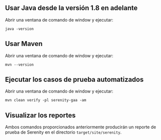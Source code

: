 ## Usar Java desde la versión 1.8 en adelante

Abrir una ventana de comando de window y ejecutar:

    java -version 

## Usar Maven

Abrir una ventana de comando de window y ejecutar:

    mvn --version 

## Ejecutar los casos de prueba automatizados

Abrir una ventana de comando de window y ejecutar:

    mvn clean verify -pl serenity-gaa -am
    
## Visualizar los reportes

Ambos comandos proporcionados anteriormente producirán un reporte de prueba de Serenity en el directorio `target/site/serenity`.
